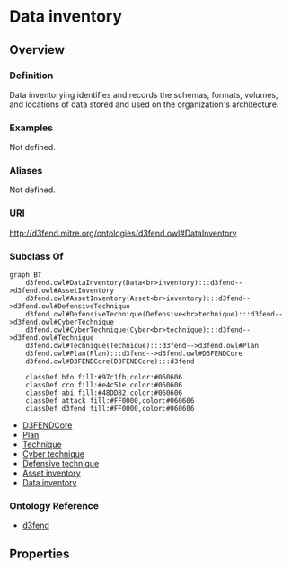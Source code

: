 # Data inventory

## Overview

### Definition
Data inventorying identifies and records the schemas, formats, volumes, and locations of data stored and used on the organization's architecture.

### Examples
Not defined.

### Aliases
Not defined.

### URI
http://d3fend.mitre.org/ontologies/d3fend.owl#DataInventory

### Subclass Of
```mermaid
graph BT
    d3fend.owl#DataInventory(Data<br>inventory):::d3fend-->d3fend.owl#AssetInventory
    d3fend.owl#AssetInventory(Asset<br>inventory):::d3fend-->d3fend.owl#DefensiveTechnique
    d3fend.owl#DefensiveTechnique(Defensive<br>technique):::d3fend-->d3fend.owl#CyberTechnique
    d3fend.owl#CyberTechnique(Cyber<br>technique):::d3fend-->d3fend.owl#Technique
    d3fend.owl#Technique(Technique):::d3fend-->d3fend.owl#Plan
    d3fend.owl#Plan(Plan):::d3fend-->d3fend.owl#D3FENDCore
    d3fend.owl#D3FENDCore(D3FENDCore):::d3fend
    
    classDef bfo fill:#97c1fb,color:#060606
    classDef cco fill:#e4c51e,color:#060606
    classDef abi fill:#48DD82,color:#060606
    classDef attack fill:#FF0000,color:#060606
    classDef d3fend fill:#FF0000,color:#060606
```

- [D3FENDCore](/docs/ontology/reference/model/D3FENDCore/D3FENDCore.md)
- [Plan](/docs/ontology/reference/model/D3FENDCore/Plan/Plan.md)
- [Technique](/docs/ontology/reference/model/D3FENDCore/Plan/Technique/Technique.md)
- [Cyber technique](/docs/ontology/reference/model/D3FENDCore/Plan/Technique/Cyber%20technique/Cyber%20technique.md)
- [Defensive technique](/docs/ontology/reference/model/D3FENDCore/Plan/Technique/Cyber%20technique/Defensive%20technique/Defensive%20technique.md)
- [Asset inventory](/docs/ontology/reference/model/D3FENDCore/Plan/Technique/Cyber%20technique/Defensive%20technique/Asset%20inventory/Asset%20inventory.md)
- [Data inventory](/docs/ontology/reference/model/D3FENDCore/Plan/Technique/Cyber%20technique/Defensive%20technique/Asset%20inventory/Data%20inventory/Data%20inventory.md)


### Ontology Reference
- [d3fend](http://d3fend.mitre.org/ontologies/d3fend.owl#)

## Properties
